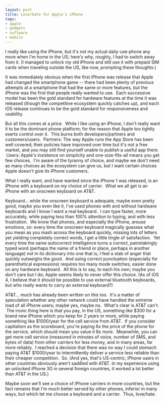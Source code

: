 ```yaml
---
layout: post
title: Love/hate for Apple's iPhone
tags:
- apple
- gadgets
- software
- mobile
---
```

I really like using the iPhone, but it's not my actual daily-use phone any
more when I'm home in the US; here's why, roughly, I had to switch away from
it. (I managed to unlock my old iPhone and still use it with prepaid SIM cards
when traveling outside the US, like now, prompting these thoughts.)

It was immediately obvious when the first iPhone was release that Apple had
changed the smartphone game -- there had been plenty of previous attempts at a
smartphone that had the same or more features, but the iPhone was the first
that people really wanted to use.  Each successive model has been the gold
standard for hardware features at the time it was released (though the
competitive ecosystem quickly catches up), and each iOS release continues to
be the gold standard for responsiveness and usability.

But all this comes at a price.  While I like using an iPhone, I don't really
want it to be the dominant phone platform; for the reason that Apple too
tightly exerts control over it.  This burns both developers/partners and
customers/users.  Partners: The way Apple runs the App Store has been well
covered; their policies have improved over time but it's not a free market,
and you may still find yourself unable to publish a useful app there.  Users:
Apple's insistence on simplicity and one-size-fits-all means you get few
choices.  I'm aware of the tyranny of choice, and maybe we don't need as many
choices as the ecosystem can give us, but I want certain choices Apple doesn't
give its iPhone customers.

What I really want, and have wanted since the iPhone 1 was released, is an
iPhone with a keyboard on my choice of carrier.  What we all get is an iPhone
with an onscreen keyboard on AT&T.

Keyboard… while the onscreen keyboard is adequate, maybe even pretty good,
maybe you even like it, I've used phones with and without hardware keyboards
and I know I want a real keyboard.  I can type faster, more accurately, while
paying less than 100% attention to typing, and with less frustration.  We know
that phones, and especially the iPhone, arouse emotions, so: every time the
onscreen keyboard magically guesses what you mean as you mash across the
keyboard quickly, missing lots of letters yet yielding completely correct
words, I get a little tingle of satisfaction.  Yet every time the same
autocorrect intelligence turns a correct, painstakingly typed word (perhaps
the name of a friend or place, perhaps in another language) not in its
dictionary into one that is, I feel a stab of anger that quickly outweighs the
good.  And using correct punctuation (especially for parenthetical
expressions) requires too many mode switches; easier done on any hardware
keyboard.  All this is to say, to each his own; maybe you don't care but I do;
Apple seems likely to never offer this choice. (As of iOS 4, I believe that it
should be possible to use external bluetooth keyboards, but who really wants
to carry an external keyboard?)

AT&T… much has already been written on this too.  It's a matter of speculation
whether any other network could have handled the extreme load of all iPhone
users; maybe yes, maybe no.  What's clear is AT&T can't.  The ironic thing
here is that you pay, in the US, something like $300 for a brand new iPhone
which you keep for 2 years or more, while paying something like $1000/year for
the cell service from AT&T.  If you consider capitalism as the scoreboard,
you're paying 6x the price of the phone for the service, which should mean you
value it 6x more.  Meanwhile, you can get more cell service (measured in
minutes of voice, number of SMS, and bytes of data) from other carriers for
less money, and in many areas, far more reliably.  I reached a decision that
there was no way I could stomach paying AT&T $1000/year to intermittently
deliver a service less reliable than their cheaper competition.  So. (And yes,
that's US-centric; iPhone users in other countries obviously aren't saddled
with AT&T. In my experience using an unlocked iPhone 3G in several foreign
countries, it worked a lot better than AT&T in the US.)

Maybe soon we'll see a choice of iPhone carriers in more countries, but the
fact remains that I'm much better served by other phones, inferior in many
ways, but which let me choose a keyboard and a carrier.  Thus, love/hate.


